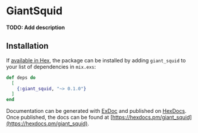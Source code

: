 # GiantSquid

**TODO: Add description**

## Installation

If [available in Hex](https://hex.pm/docs/publish), the package can be installed
by adding `giant_squid` to your list of dependencies in `mix.exs`:

```elixir
def deps do
  [
    {:giant_squid, "~> 0.1.0"}
  ]
end
```

Documentation can be generated with [ExDoc](https://github.com/elixir-lang/ex_doc)
and published on [HexDocs](https://hexdocs.pm). Once published, the docs can
be found at [https://hexdocs.pm/giant_squid](https://hexdocs.pm/giant_squid).

